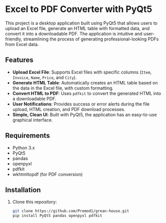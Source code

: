 # Excel to PDF Converter with PyQt5

This project is a desktop application built using PyQt5 that allows users to upload an Excel file, generate an HTML table with formatted data, and convert it into a downloadable PDF. The application is intuitive and user-friendly, streamlining the process of generating professional-looking PDFs from Excel data.

## Features

- **Upload Excel File**: Supports Excel files with specific columns (`Item`, `Invoice`, `Name`, `Price`, and `City`).
- **Generate HTML Table**: Automatically creates an HTML table based on the data in the Excel file, with custom formatting.
- **Convert HTML to PDF**: Uses `pdfkit` to convert the generated HTML into a downloadable PDF.
- **User Notifications**: Provides success or error alerts during the file upload, HTML creation, and PDF download processes.
- **Simple, Clean UI**: Built with PyQt5, the application has an easy-to-use graphical interface.

## Requirements

- Python 3.x
- PyQt5
- pandas
- openpyxl
- pdfkit
- wkhtmltopdf (for PDF conversion)

## Installation

1. Clone this repository:

   ```bash
   git clone https://github.com/Premod1/grean-house.git
   pip install PyQt5 pandas openpyxl pdfkit

